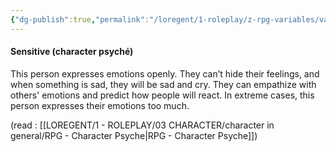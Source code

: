 ```yaml
---
{"dg-publish":true,"permalink":"/loregent/1-roleplay/z-rpg-variables/variables-character/variables-character-psyche/sensitive/","noteIcon":""}
---
```


#### Sensitive (character psyché)

This person expresses emotions openly. They can’t hide their feelings, and when something is sad, they will be sad and cry. They can empathize with others' emotions and predict how people will react. In extreme cases, this person expresses their emotions too much.

(read : [[LOREGENT/1 - ROLEPLAY/03 CHARACTER/character in general/RPG - Character Psyche\|RPG - Character Psyche]])

